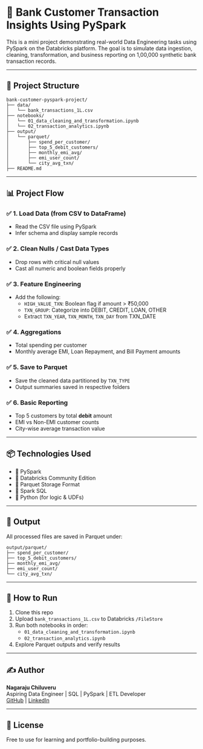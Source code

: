 
# 🏦 Bank Customer Transaction Insights Using PySpark

This is a mini project demonstrating real-world Data Engineering tasks using PySpark on the Databricks platform. The goal is to simulate data ingestion, cleaning, transformation, and business reporting on 1,00,000 synthetic bank transaction records.

---

## 📁 Project Structure

```
bank-customer-pyspark-project/
├── data/
│   └── bank_transactions_1L.csv
├── notebooks/
│   └── 01_data_cleaning_and_transformation.ipynb
│   └── 02_transaction_analytics.ipynb
├── output/
│   └── parquet/
│       ├── spend_per_customer/
│       ├── top_5_debit_customers/
│       ├── monthly_emi_avg/
│       ├── emi_user_count/
│       └── city_avg_txn/
├── README.md
```

---

## 📊 Project Flow

### ✅ 1. Load Data (from CSV to DataFrame)
- Read the CSV file using PySpark
- Infer schema and display sample records

### ✅ 2. Clean Nulls / Cast Data Types
- Drop rows with critical null values
- Cast all numeric and boolean fields properly

### ✅ 3. Feature Engineering
- Add the following:
  - `HIGH_VALUE_TXN`: Boolean flag if amount > ₹50,000
  - `TXN_GROUP`: Categorize into DEBIT, CREDIT, LOAN, OTHER
  - Extract `TXN_YEAR`, `TXN_MONTH`, `TXN_DAY` from TXN_DATE

### ✅ 4. Aggregations
- Total spending per customer
- Monthly average EMI, Loan Repayment, and Bill Payment amounts

### ✅ 5. Save to Parquet
- Save the cleaned data partitioned by `TXN_TYPE`
- Output summaries saved in respective folders

### ✅ 6. Basic Reporting
- Top 5 customers by total **debit** amount
- EMI vs Non-EMI customer counts
- City-wise average transaction value

---

## 📦 Technologies Used
- 🐍 PySpark
- 🧱 Databricks Community Edition
- 💾 Parquet Storage Format
- 🐘 Spark SQL
- 📝 Python (for logic & UDFs)

---

## 📁 Output
All processed files are saved in Parquet under:

```
output/parquet/
├── spend_per_customer/
├── top_5_debit_customers/
├── monthly_emi_avg/
├── emi_user_count/
└── city_avg_txn/
```

---

## 🚀 How to Run
1. Clone this repo
2. Upload `bank_transactions_1L.csv` to Databricks `/FileStore`
3. Run both notebooks in order:
   - `01_data_cleaning_and_transformation.ipynb`
   - `02_transaction_analytics.ipynb`
4. Explore Parquet outputs and verify results

---

## ✍️ Author
**Nagaraju Chiluveru**  
Aspiring Data Engineer | SQL | PySpark | ETL Developer  
[GitHub](https://github.com/nagaraju-12) | [LinkedIn](https://www.linkedin.com/in/nagaraju-chiluveru-327711236/)

---

## 🏁 License
Free to use for learning and portfolio-building purposes.
